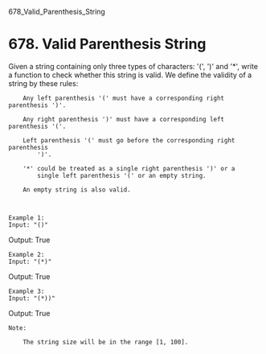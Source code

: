 678_Valid_Parenthesis_String
# 678. Valid Parenthesis String

Given a string containing only three types of characters: '(', ')' and '*', write a function
        to check whether this string is valid. We define the validity of a string by these rules:
    
        Any left parenthesis '(' must have a corresponding right parenthesis ')'.
        
        Any right parenthesis ')' must have a corresponding left parenthesis '('.
        
        Left parenthesis '(' must go before the corresponding right parenthesis
            ')'.
        
        '*' could be treated as a single right parenthesis ')' or a
            single left parenthesis '(' or an empty string.
        
        An empty string is also valid.
    
    

    Example 1:
    Input: "()"
Output: True

    

    Example 2:
    Input: "(*)"
Output: True

    

    Example 3:
    Input: "(*))"
Output: True

    

    Note:
    
        The string size will be in the range [1, 100].